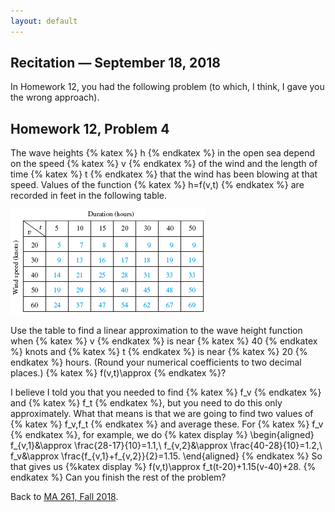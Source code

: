 ```yaml
---
layout: default
---
```


## []() Recitation — September 18, 2018

In Homework 12, you had the following problem (to which, I think, I gave you the wrong approach).

## Homework 12, Problem 4
The wave heights {% katex %} h {% endkatex %} in the open sea depend on the
 speed {% katex %} v {% endkatex %} of the wind and the length of time {% katex
 %} t {% endkatex %} that the wind has been blowing at that speed. Values of the
 function {% katex %} h=f(v,t) {% endkatex %} are recorded in feet in the
 following table.
 
 ![12-4](notes/14-4-22.gif 'Homework 12, Problem 4')
 
 Use the table to find a linear approximation to the wave height function when
 {% katex %} v {% endkatex %} is near {% katex %} 40 {% endkatex %} knots and {%
 katex %} t {% endkatex %} is near {% katex %} 20 {% endkatex %} hours. (Round
 your numerical coefficients to two decimal places.) {% katex %} f(v,t)\approx
 {% endkatex %}?
 
 I believe I told you that you needed to find {% katex %} f_v {% endkatex %} and
 {% katex %} f_t {% endkatex %}, but you need to do this only approximately.
 What that means is that we are going to find two values of {% katex %} f_v,f_t
 {% endkatex %} and average these. For {% katex %} f_v {% endkatex %}, for
 example, we do
 {% katex display %}
 \begin{aligned}
 f_{v,1}&\approx \frac{28-17}{10}=1.1,\\
 f_{v,2}&\approx \frac{40-28}{10}=1.2,\\
 f_v&\approx \frac{f_{v,1}+f_{v,2}}{2}=1.15.
 \end{aligned}
 {% endkatex %}
 So that gives us
 {%katex display %}
 f(v,t)\approx f_t(t-20)+1.15(v-40)+28.
 {% endkatex %}
 Can you finish the rest of the problem?

Back to [MA 261, Fall 2018](index.html#-course).
